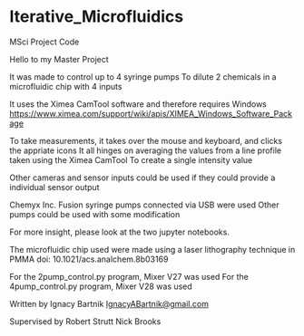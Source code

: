 # Iterative_Microfluidics
MSci Project Code 

Hello to my Master Project

It was made to control up to 4 syringe pumps
To dilute 2 chemicals in a microfluidic chip with 4 inputs

It uses the Ximea CamTool software
and therefore requires Windows
https://www.ximea.com/support/wiki/apis/XIMEA_Windows_Software_Package

To take measurements, it takes over the mouse and keyboard, and clicks the appriate icons
It all hinges on averaging the values from a line profile taken using the Ximea CamTool
To create a single intensity value

Other cameras and sensor inputs could be used if they could provide a individual sensor output

Chemyx Inc. Fusion syringe pumps connected via USB were used
Other pumps could be used with some modification

For more insight, please look at the two jupyter notebooks.

The microfluidic chip used were made using a laser lithography technique in PMMA
doi: 10.1021/acs.analchem.8b03169

For the 2pump_control.py program, Mixer V27 was used
For the 4pump_control.py program, Mixer V28 was used

Written by Ignacy Bartnik
IgnacyABartnik@gmail.com

Supervised by
Robert Strutt
Nick Brooks


